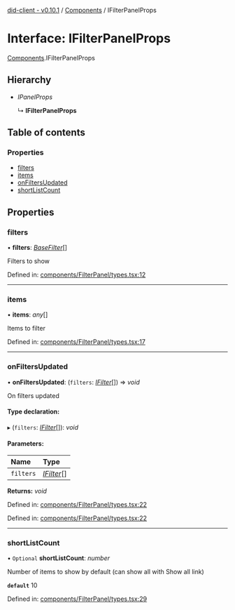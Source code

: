 [did-client - v0.10.1](../README.md) / [Components](../modules/components.md) / IFilterPanelProps

# Interface: IFilterPanelProps

[Components](../modules/components.md).IFilterPanelProps

## Hierarchy

* *IPanelProps*

  ↳ **IFilterPanelProps**

## Table of contents

### Properties

- [filters](components.ifilterpanelprops.md#filters)
- [items](components.ifilterpanelprops.md#items)
- [onFiltersUpdated](components.ifilterpanelprops.md#onfiltersupdated)
- [shortListCount](components.ifilterpanelprops.md#shortlistcount)

## Properties

### filters

• **filters**: [*BaseFilter*](../classes/components.basefilter.md)[]

Filters to show

Defined in: [components/FilterPanel/types.tsx:12](https://github.com/Puzzlepart/did/blob/dev/client/components/FilterPanel/types.tsx#L12)

___

### items

• **items**: *any*[]

Items to filter

Defined in: [components/FilterPanel/types.tsx:17](https://github.com/Puzzlepart/did/blob/dev/client/components/FilterPanel/types.tsx#L17)

___

### onFiltersUpdated

• **onFiltersUpdated**: (`filters`: [*IFilter*](components.ifilter.md)[]) => *void*

On filters updated

#### Type declaration:

▸ (`filters`: [*IFilter*](components.ifilter.md)[]): *void*

#### Parameters:

Name | Type |
:------ | :------ |
`filters` | [*IFilter*](components.ifilter.md)[] |

**Returns:** *void*

Defined in: [components/FilterPanel/types.tsx:22](https://github.com/Puzzlepart/did/blob/dev/client/components/FilterPanel/types.tsx#L22)

Defined in: [components/FilterPanel/types.tsx:22](https://github.com/Puzzlepart/did/blob/dev/client/components/FilterPanel/types.tsx#L22)

___

### shortListCount

• `Optional` **shortListCount**: *number*

Number of items to show by default (can show all with Show all link)

**`default`** 10

Defined in: [components/FilterPanel/types.tsx:29](https://github.com/Puzzlepart/did/blob/dev/client/components/FilterPanel/types.tsx#L29)
